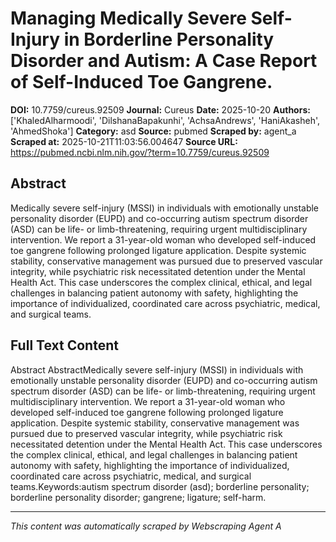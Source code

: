 # Managing Medically Severe Self-Injury in Borderline Personality Disorder and Autism: A Case Report of Self-Induced Toe Gangrene.

**DOI:** 10.7759/cureus.92509
**Journal:** Cureus
**Date:** 2025-10-20
**Authors:** ['KhaledAlharmoodi', 'DilshanaBapakunhi', 'AchsaAndrews', 'HaniAkasheh', 'AhmedShoka']
**Category:** asd
**Source:** pubmed
**Scraped by:** agent_a
**Scraped at:** 2025-10-21T11:03:56.004647
**Source URL:** https://pubmed.ncbi.nlm.nih.gov/?term=10.7759/cureus.92509

## Abstract

Medically severe self-injury (MSSI) in individuals with emotionally unstable personality disorder (EUPD) and co-occurring autism spectrum disorder (ASD) can be life- or limb-threatening, requiring urgent multidisciplinary intervention. We report a 31-year-old woman who developed self-induced toe gangrene following prolonged ligature application. Despite systemic stability, conservative management was pursued due to preserved vascular integrity, while psychiatric risk necessitated detention under the Mental Health Act. This case underscores the complex clinical, ethical, and legal challenges in balancing patient autonomy with safety, highlighting the importance of individualized, coordinated care across psychiatric, medical, and surgical teams.

## Full Text Content

Abstract AbstractMedically severe self-injury (MSSI) in individuals with emotionally unstable personality disorder (EUPD) and co-occurring autism spectrum disorder (ASD) can be life- or limb-threatening, requiring urgent multidisciplinary intervention. We report a 31-year-old woman who developed self-induced toe gangrene following prolonged ligature application. Despite systemic stability, conservative management was pursued due to preserved vascular integrity, while psychiatric risk necessitated detention under the Mental Health Act. This case underscores the complex clinical, ethical, and legal challenges in balancing patient autonomy with safety, highlighting the importance of individualized, coordinated care across psychiatric, medical, and surgical teams.Keywords:autism spectrum disorder (asd); borderline personality; borderline personality disorder; gangrene; ligature; self-harm.

---
*This content was automatically scraped by Webscraping Agent A*
